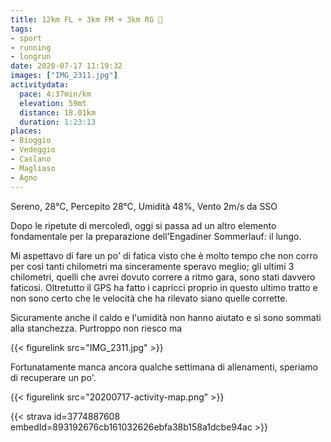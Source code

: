 ```yaml
---
title: 12km FL + 3km FM + 3km RG 🥵
tags:
- sport
- running
- longrun
date: 2020-07-17 11:19:32
images: ["IMG_2311.jpg"]
activitydata:
  pace: 4:37min/km
  elevation: 59mt
  distance: 18.01km
  duration: 1:23:13
places:
- Bioggio
- Vedeggio
- Caslano
- Magliaso
- Agno
---
```


Sereno, 28°C, Percepito 28°C, Umidità 48%, Vento 2m/s da SSO

Dopo le ripetute di mercoledì, oggi si passa ad un altro elemento fondamentale per la preparazione dell'Engadiner Sommerlauf: il lungo.

Mi aspettavo di fare un po' di fatica visto che è molto tempo che non corro per così tanti chilometri ma sinceramente speravo meglio; gli ultimi 3 chilometri, quelli che avrei dovuto correre a ritmo gara, sono stati davvero faticosi. Oltretutto il GPS ha fatto i capricci proprio in questo ultimo tratto e non sono certo che le velocità che ha rilevato siano quelle corrette.

Sicuramente anche il caldo e l'umidità non hanno aiutato e si sono sommati alla stanchezza. Purtroppo non riesco ma

{{< figurelink src="IMG_2311.jpg" >}}

Fortunatamente manca ancora qualche settimana di allenamenti, speriamo di recuperare un po'.


{{< figurelink src="20200717-activity-map.png" >}}


{{< strava id=3774887608 embedId=893192676cb161032626ebfa38b158a1dcbe94ac >}}
